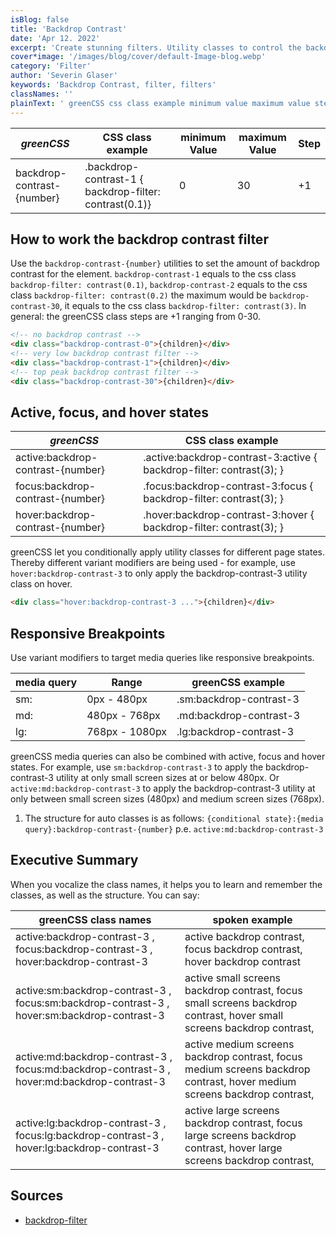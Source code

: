 ```yaml
---
isBlog: false
title: 'Backdrop Contrast'
date: 'Apr 12. 2022'
excerpt: 'Create stunning filters. Utility classes to control the backdrop contrast.'
cover*image: '/images/blog/cover/default-Image-blog.webp'
category: 'Filter'
author: 'Severin Glaser'
keywords: 'Backdrop Contrast, filter, filters'
classNames: ''
plainText: ' greenCSS css class example minimum value maximum value step backdrop-contrast number backdrop-contrast-1 backdrop-filter: contrast 0 1 0 30 +1 how to work the backdrop contrast filter use the `backdrop-contrast number ` utilities to set the amount of backdrop contrast for the element `backdrop-contrast-1` equals to the css class `backdrop-filter: contrast 0 1 ` `backdrop-contrast-2` equals to the css class `backdrop-filter: contrast 0 2 ` the maximum would be `backdrop-contrast-30` it equals to the css class `backdrop-filter: contrast 3 ` in general: the greenCSS class steps are +1 ranging from 0-30  active focus and hover states greenCSS css class example active:backdrop-contrast number active :backdrop-contrast-3:active backdrop-filter: contrast 3 ; focus:backdrop-contrast number focus :backdrop-contrast-3:focus backdrop-filter: contrast 3 ; hover:backdrop-contrast number hover :backdrop-contrast-3:hover backdrop-filter: contrast 3 ; greenCSS let you conditionally apply utility classes for different page states thereby different variant modifiers are being used for example use `hover:backdrop-contrast-3` to only apply the backdrop-contrast-3 utility class on hover  responsive breakpoints use variant modifiers to target media queries like responsive breakpoints media query range greenCSS example sm: 0px 480px sm:backdrop-contrast-3 md: 480px 768px md:backdrop-contrast-3 lg: 768px 1080px lg:backdrop-contrast-3 greenCSS media queries can also be combined with active focus and hover states for example use `sm:backdrop-contrast-3` to apply the backdrop-contrast-3 utility at only small screen sizes at or below 480px or `active:md:backdrop-contrast-3` to apply the backdrop-contrast-3 utility at only between small screen sizes 480px and medium screen sizes 768px 1 the structure for auto classes is as follows: ` conditional state : media query :backdrop-contrast number ` p e `active:md:backdrop-contrast-3` executive summary when you vocalize the class names it helps you to learn and remember the classes as well as the structure you can say: greenCSS class names spoken example active:backdrop-contrast-3 focus:backdrop-contrast-3 hover:backdrop-contrast-3 active backdrop contrast focus backdrop contrast hover backdrop contrast active:sm:backdrop-contrast-3 focus:sm:backdrop-contrast-3 hover:sm:backdrop-contrast-3 active small screens backdrop contrast focus small screens backdrop contrast hover small screens backdrop contrast active:md:backdrop-contrast-3 focus:md:backdrop-contrast-3 hover:md:backdrop-contrast-3 active medium screens backdrop contrast focus medium screens backdrop contrast hover medium screens backdrop contrast active:lg:backdrop-contrast-3 focus:lg:backdrop-contrast-3 hover:lg:backdrop-contrast-3 active large screens backdrop contrast focus large screens backdrop contrast hover large screens backdrop contrast sources backdrop-filter https: developer mozilla org en-us docs web css backdrop-filter '
---
```


| _greenCSS_                 | CSS class example                                      | minimum Value | maximum Value | Step |
| -------------------------- | ------------------------------------------------------ | ------------- | ------------- | ---- |
| backdrop-contrast-{number} | .backdrop-contrast-1 { backdrop-filter: contrast(0.1)} | 0             | 30            | +1   |

## How to work the backdrop contrast filter

Use the `backdrop-contrast-{number}` utilities to set the amount of backdrop contrast for the element. `backdrop-contrast-1` equals to the css class `backdrop-filter: contrast(0.1)`, `backdrop-contrast-2` equals to the css class `backdrop-filter: contrast(0.2)` the maximum would be `backdrop-contrast-30`, it equals to the css class `backdrop-filter: contrast(3)`. In general: the greenCSS class steps are +1 ranging from 0-30.

```html
<!-- no backdrop contrast -->
<div class="backdrop-contrast-0">{children}</div>
<!-- very low backdrop contrast filter -->
<div class="backdrop-contrast-1">{children}</div>
<!-- top peak backdrop contrast filter -->
<div class="backdrop-contrast-30">{children}</div>
```

## Active, focus, and hover states

| _greenCSS_                        | CSS class example                                                     |
| --------------------------------- | --------------------------------------------------------------------- |
| active:backdrop-contrast-{number} | .active\:backdrop-contrast-3:active { backdrop-filter: contrast(3); } |
| focus:backdrop-contrast-{number}  | .focus\:backdrop-contrast-3:focus { backdrop-filter: contrast(3); }   |
| hover:backdrop-contrast-{number}  | .hover\:backdrop-contrast-3:hover { backdrop-filter: contrast(3); }   |

greenCSS let you conditionally apply utility classes for different page states. Thereby different variant modifiers are being used - for example, use `hover:backdrop-contrast-3` to only apply the backdrop-contrast-3 utility class on hover.

```html
<div class="hover:backdrop-contrast-3 ...">{children}</div>
```

## Responsive Breakpoints

Use variant modifiers to target media queries like responsive breakpoints.

| media query | Range          | greenCSS example        |
| ----------- | -------------- | ----------------------- |
| sm:         | 0px - 480px    | .sm:backdrop-contrast-3 |
| md:         | 480px - 768px  | .md:backdrop-contrast-3 |
| lg:         | 768px - 1080px | .lg:backdrop-contrast-3 |

greenCSS media queries can also be combined with active, focus and hover states. For example, use `sm:backdrop-contrast-3` to apply the backdrop-contrast-3 utility at only small screen sizes at or below 480px. Or `active:md:backdrop-contrast-3` to apply the backdrop-contrast-3 utility at only between small screen sizes (480px) and medium screen sizes (768px).

1. The structure for auto classes is as follows: `{conditional state}:{media query}:backdrop-contrast-{number}` p.e. `active:md:backdrop-contrast-3`

## Executive Summary

When you vocalize the class names, it helps you to learn and remember the classes, as well as the structure. You can say:

| greenCSS class names                                                                        | spoken example                                                                                                           |
| ------------------------------------------------------------------------------------------- | ------------------------------------------------------------------------------------------------------------------------ |
| active:backdrop-contrast-3 , focus:backdrop-contrast-3 , hover:backdrop-contrast-3          | active backdrop contrast, focus backdrop contrast, hover backdrop contrast                                               |
| active:sm:backdrop-contrast-3 , focus:sm:backdrop-contrast-3 , hover:sm:backdrop-contrast-3 | active small screens backdrop contrast, focus small screens backdrop contrast, hover small screens backdrop contrast,    |
| active:md:backdrop-contrast-3 , focus:md:backdrop-contrast-3 , hover:md:backdrop-contrast-3 | active medium screens backdrop contrast, focus medium screens backdrop contrast, hover medium screens backdrop contrast, |
| active:lg:backdrop-contrast-3 , focus:lg:backdrop-contrast-3 , hover:lg:backdrop-contrast-3 | active large screens backdrop contrast, focus large screens backdrop contrast, hover large screens backdrop contrast,    |

## Sources

- [backdrop-filter](https://developer.mozilla.org/en-US/docs/Web/CSS/backdrop-filter)
